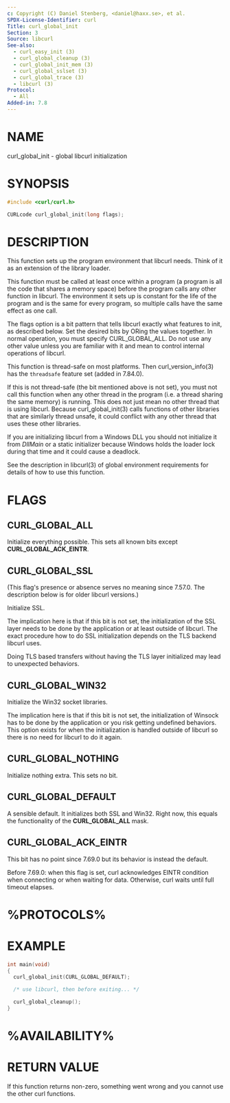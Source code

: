 ```yaml
---
c: Copyright (C) Daniel Stenberg, <daniel@haxx.se>, et al.
SPDX-License-Identifier: curl
Title: curl_global_init
Section: 3
Source: libcurl
See-also:
  - curl_easy_init (3)
  - curl_global_cleanup (3)
  - curl_global_init_mem (3)
  - curl_global_sslset (3)
  - curl_global_trace (3)
  - libcurl (3)
Protocol:
  - All
Added-in: 7.8
---
```


# NAME

curl_global_init - global libcurl initialization

# SYNOPSIS

~~~c
#include <curl/curl.h>

CURLcode curl_global_init(long flags);
~~~

# DESCRIPTION

This function sets up the program environment that libcurl needs. Think of it
as an extension of the library loader.

This function must be called at least once within a program (a program is all
the code that shares a memory space) before the program calls any other
function in libcurl. The environment it sets up is constant for the life of
the program and is the same for every program, so multiple calls have the same
effect as one call.

The flags option is a bit pattern that tells libcurl exactly what features to
init, as described below. Set the desired bits by ORing the values together.
In normal operation, you must specify CURL_GLOBAL_ALL. Do not use any other
value unless you are familiar with it and mean to control internal operations
of libcurl.

This function is thread-safe on most platforms. Then curl_version_info(3) has
the `threadsafe` feature set (added in 7.84.0).

If this is not thread-safe (the bit mentioned above is not set), you must not
call this function when any other thread in the program (i.e. a thread sharing
the same memory) is running. This does not just mean no other thread that is
using libcurl. Because curl_global_init(3) calls functions of other libraries
that are similarly thread unsafe, it could conflict with any other thread that
uses these other libraries.

If you are initializing libcurl from a Windows DLL you should not initialize
it from *DllMain* or a static initializer because Windows holds the loader
lock during that time and it could cause a deadlock.

See the description in libcurl(3) of global environment requirements for
details of how to use this function.

# FLAGS

## CURL_GLOBAL_ALL

Initialize everything possible. This sets all known bits except
**CURL_GLOBAL_ACK_EINTR**.

## CURL_GLOBAL_SSL

(This flag's presence or absence serves no meaning since 7.57.0. The
description below is for older libcurl versions.)

Initialize SSL.

The implication here is that if this bit is not set, the initialization of the
SSL layer needs to be done by the application or at least outside of
libcurl. The exact procedure how to do SSL initialization depends on the TLS
backend libcurl uses.

Doing TLS based transfers without having the TLS layer initialized may lead to
unexpected behaviors.

## CURL_GLOBAL_WIN32

Initialize the Win32 socket libraries.

The implication here is that if this bit is not set, the initialization of
Winsock has to be done by the application or you risk getting undefined
behaviors. This option exists for when the initialization is handled outside
of libcurl so there is no need for libcurl to do it again.

## CURL_GLOBAL_NOTHING

Initialize nothing extra. This sets no bit.

## CURL_GLOBAL_DEFAULT

A sensible default. It initializes both SSL and Win32. Right now, this equals
the functionality of the **CURL_GLOBAL_ALL** mask.

## CURL_GLOBAL_ACK_EINTR

This bit has no point since 7.69.0 but its behavior is instead the default.

Before 7.69.0: when this flag is set, curl acknowledges EINTR condition when
connecting or when waiting for data. Otherwise, curl waits until full timeout
elapses.

# %PROTOCOLS%

# EXAMPLE

~~~c
int main(void)
{
  curl_global_init(CURL_GLOBAL_DEFAULT);

  /* use libcurl, then before exiting... */

  curl_global_cleanup();
}
~~~

# %AVAILABILITY%

# RETURN VALUE

If this function returns non-zero, something went wrong and you cannot use the
other curl functions.
